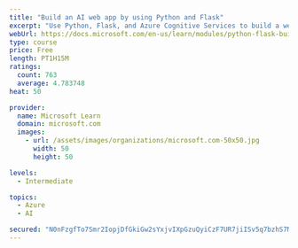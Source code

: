 ```yaml
---
title: "Build an AI web app by using Python and Flask"
excerpt: "Use Python, Flask, and Azure Cognitive Services to build a web app that incorporates AI"
webUrl: https://docs.microsoft.com/en-us/learn/modules/python-flask-build-ai-web-app/
type: course
price: Free
length: PT1H15M
ratings:
  count: 763
  average: 4.783748
heat: 50

provider:
  name: Microsoft Learn
  domain: microsoft.com
  images:
    - url: /assets/images/organizations/microsoft.com-50x50.jpg
      width: 50
      height: 50

levels:
  - Intermediate

topics:
  - Azure
  - AI

secured: "N0nFzgfTo7Smr2IopjDfGkiGw2sYxjvIXpGzuQyiCzF7UR7jiISv5q7bzhS7Mhvyc2W80HehkxPuWHonbZ7JwWX1e3KnMh6m82Kf8j5MGnaMI0X4Rg/ZXi4ALKjCSqDhKMoc9Es7g0sLLHgtuqov3woDjWiWtW/wbad7NuPTXj5OeU3z+XVG7QA6GKJ7xfPkzfnOqxoUwoSaDQA+uFUDEDh+zQj0MIB3bwg9xIfeo/P5uP8Cv7GWjhCe+lmm3sLsOi5adaF8CRgGnTqvYN+9E9M12mqs1KsNbxT/rP5Awtgr4fZiN2kwov79XRPLGD4A/3042fZWRffe//1Q7atIvNOt79k6c4khUcxSTJi1PdOyzhpLxC6ySH8yMwFSuDClC5/Cy6Q+zGCTQ+IA4daidtPDeMUHhSQP8JOJNzR+l/s=;pryF3C7vZ1G/J1/YHCqs0A=="
---
```


